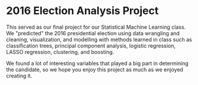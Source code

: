 # 2016 Election Analysis Project

This served as our final project for our Statistical Machine Learning class. We "predicted" the 2016 presidential election using data wrangling and cleaning, visualization, and modelling with methods learned in class such as classification trees, principal component analysis, logistic regression, LASSO regression, clustering, and boosting. 


We found a lot of interesting variables that played a big part in determining the candidate, so we hope you enjoy this project as much as we enjoyed creating it. 
